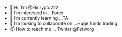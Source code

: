 - 👋 Hi, I’m @Elicrypto222
- 👀 I’m interested in ...Forex
- 🌱 I’m currently learning ...TA
- 💞️ I’m looking to collaborate on ...Huge funds trading
- 📫 How to reach me ... Twitter:@Fetworg

<!---
Elicrypto222/Elicrypto222 is a ✨ special ✨ repository because its `README.md` (this file) appears on your GitHub profile.
You can click the Preview link to take a look at your changes.
--->
